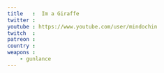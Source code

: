 ```yaml
---
title   :  Im a Giraffe
twitter : 
youtube : https://www.youtube.com/user/mindochin
twitch  : 
patreon : 
country : 
weapons :
    - gunlance
---
```


